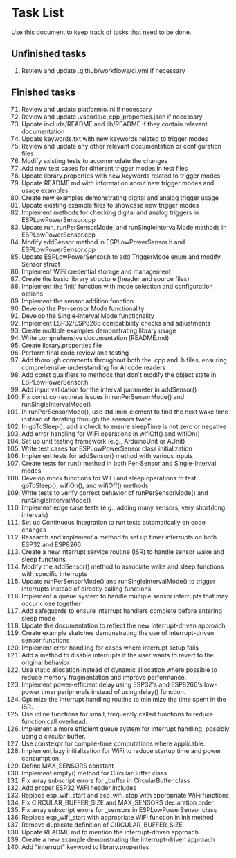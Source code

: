 # Task List
Use this document to keep track of tasks that need to be done.

## Unfinished tasks
1. Review and update .github/workflows/ci.yml if necessary

## Finished tasks
71. Review and update platformio.ini if necessary
70. Review and update .vscode/c_cpp_properties.json if necessary
69. Update include/README and lib/README if they contain relevant documentation
68. Update keywords.txt with new keywords related to trigger modes
67. Review and update any other relevant documentation or configuration files
66. Modify existing tests to accommodate the changes
65. Add new test cases for different trigger modes in test files
64. Update library.properties with new keywords related to trigger modes
63. Update README.md with information about new trigger modes and usage examples
62. Create new examples demonstrating digital and analog trigger usage
61. Update existing example files to showcase new trigger modes
60. Implement methods for checking digital and analog triggers in ESPLowPowerSensor.cpp
59. Update run, runPerSensorMode, and runSingleIntervalMode methods in ESPLowPowerSensor.cpp
58. Modify addSensor method in ESPLowPowerSensor.h and ESPLowPowerSensor.cpp
57. Update ESPLowPowerSensor.h to add TriggerMode enum and modify Sensor struct
56. Implement WiFi credential storage and management
2. Create the basic library structure (header and source files)
3. Implement the 'init' function with mode selection and configuration options
4. Implement the sensor addition function
5. Develop the Per-sensor Mode functionality
6. Develop the Single-interval Mode functionality
7. Implement ESP32/ESP8266 compatibility checks and adjustments
8. Create multiple examples demonstrating library usage
9. Write comprehensive documentation (README.md)
10. Create library.properties file
11. Perform final code review and testing
12. Add thorough comments throughout both the .cpp and .h files, ensuring comprehensive understanding for AI code readers
13. Add const qualifiers to methods that don't modify the object state in ESPLowPowerSensor.h
14. Add input validation for the interval parameter in addSensor()
15. Fix const correctness issues in runPerSensorMode() and runSingleIntervalMode()
16. In runPerSensorMode(), use std::min_element to find the next wake time instead of iterating through the sensors twice
17. In goToSleep(), add a check to ensure sleepTime is not zero or negative
18. Add error handling for WiFi operations in wifiOff() and wifiOn()
19. Set up unit testing framework (e.g., ArduinoUnit or AUnit)
20. Write test cases for ESPLowPowerSensor class initialization
21. Implement tests for addSensor() method with various inputs
22. Create tests for run() method in both Per-Sensor and Single-Interval modes
23. Develop mock functions for WiFi and sleep operations to test goToSleep(), wifiOn(), and wifiOff() methods
24. Write tests to verify correct behavior of runPerSensorMode() and runSingleIntervalMode()
25. Implement edge case tests (e.g., adding many sensors, very short/long intervals)
26. Set up Continuous Integration to run tests automatically on code changes
27. Research and implement a method to set up timer interrupts on both ESP32 and ESP8266
28. Create a new interrupt service routine (ISR) to handle sensor wake and sleep functions
29. Modify the addSensor() method to associate wake and sleep functions with specific interrupts
30. Update runPerSensorMode() and runSingleIntervalMode() to trigger interrupts instead of directly calling functions
31. Implement a queue system to handle multiple sensor interrupts that may occur close together
32. Add safeguards to ensure interrupt handlers complete before entering sleep mode
33. Update the documentation to reflect the new interrupt-driven approach
34. Create example sketches demonstrating the use of interrupt-driven sensor functions
35. Implement error handling for cases where interrupt setup fails
36. Add a method to disable interrupts if the user wants to revert to the original behavior
37. Use static allocation instead of dynamic allocation where possible to reduce memory fragmentation and improve performance.
38. Implement power-efficient delay using ESP32's and ESP8266's low-power timer peripherals instead of using delay() function.
39. Optimize the interrupt handling routine to minimize the time spent in the ISR.
40. Use inline functions for small, frequently called functions to reduce function call overhead.
41. Implement a more efficient queue system for interrupt handling, possibly using a circular buffer.
42. Use constexpr for compile-time computations where applicable.
43. Implement lazy initialization for WiFi to reduce startup time and power consumption.
44. Define MAX_SENSORS constant
45. Implement empty() method for CircularBuffer class
46. Fix array subscript errors for _buffer in CircularBuffer class
47. Add proper ESP32 WiFi header includes
48. Replace esp_wifi_start and esp_wifi_stop with appropriate WiFi functions
49. Fix CIRCULAR_BUFFER_SIZE and MAX_SENSORS declaration order
50. Fix array subscript errors for _sensors in ESPLowPowerSensor class
51. Replace esp_wifi_start with appropriate WiFi function in init method
52. Remove duplicate definition of CIRCULAR_BUFFER_SIZE
53. Update README.md to mention the interrupt-driven approach
54. Create a new example demonstrating the interrupt-driven approach
55. Add "interrupt" keyword to library.properties